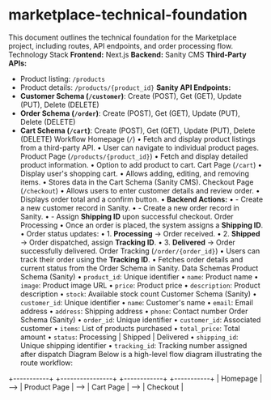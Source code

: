# marketplace-technical-foundation
This document outlines the technical foundation for the Marketplace project, including routes, API endpoints, and order processing flow.
Technology Stack
**Frontend:** Next.js
**Backend:** Sanity CMS
**Third-Party APIs:**
- Product listing: `/products`
- Product details: `/products/{product_id}`
**Sanity API Endpoints:**
- **Customer Schema (`/customer`)**: Create (POST), Get (GET), Update (PUT), Delete (DELETE)
- **Order Schema (`/order`)**: Create (POST), Get (GET), Update (PUT), Delete (DELETE)
- **Cart Schema (`/cart`)**: Create (POST), Get (GET), Update (PUT), Delete (DELETE)
Workflow
Homepage (`/`)
•	Fetch and display product listings from a third-party API.
•	User can navigate to individual product pages.
Product Page (`/products/{product_id}`)
•	Fetch and display detailed product information.
•	Option to add product to cart.
Cart Page (`/cart`)
•	Display user's shopping cart.
•	Allows adding, editing, and removing items.
•	Stores data in the Cart Schema (Sanity CMS).
Checkout Page (`/checkout`)
•	Allows users to enter customer details and review order.
•	Displays order total and a confirm button.
•	**Backend Actions:**
•	- Create a new customer record in Sanity.
•	- Create a new order record in Sanity.
•	- Assign **Shipping ID** upon successful checkout.
Order Processing
•	Once an order is placed, the system assigns a **Shipping ID**.
•	Order status updates:
•	1. **Processing** → Order received.
•	2. **Shipped** → Order dispatched, assign **Tracking ID**.
•	3. **Delivered** → Order successfully delivered.
Order Tracking (`/order/{order_id}`)
•	Users can track their order using the **Tracking ID**.
•	Fetches order details and current status from the Order Schema in Sanity.
Data Schemas
Product Schema (Sanity)
•	`product_id`: Unique identifier
•	`name`: Product name
•	`image`: Product image URL
•	`price`: Product price
•	`description`: Product description
•	`stock`: Available stock count
Customer Schema (Sanity)
•	`customer_id`: Unique identifier
•	`name`: Customer's name
•	`email`: Email address
•	`address`: Shipping address
•	`phone`: Contact number
Order Schema (Sanity)
•	`order_id`: Unique identifier
•	`customer_id`: Associated customer
•	`items`: List of products purchased
•	`total_price`: Total amount
•	`status`: Processing | Shipped | Delivered
•	`shipping_id`: Unique shipping identifier
•	`tracking_id`: Tracking number assigned after dispatch
Diagram
Below is a high-level flow diagram illustrating the route workflow:

+-----------+     +----------------+     +------------+     +-----------+
| Homepage  | --> | Product Page   | --> | Cart Page  | --> | Checkout  |

